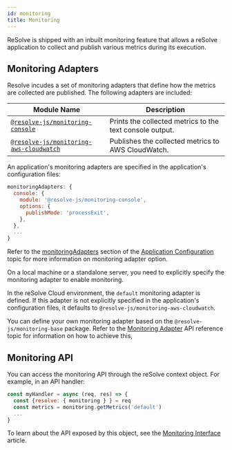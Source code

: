 ```yaml
---
id: monitoring
title: Monitoring
---
```


ReSolve is shipped with an inbuilt monitoring feature that allows a reSolve application to collect and publish various metrics during its execution.

## Monitoring Adapters

Resolve incudes a set of monitoring adapters that define how the metrics are collected are published. The following adapters are included:

| Module Name                                                                                       | Description                                              |
| ------------------------------------------------------------------------------------------------- | -------------------------------------------------------- |
| [`@resolve-js/monitoring-console`](application-configuration.md#monitoring-console)               | Prints the collected metrics to the text console output. |
| [`@resolve-js/monitoring-aws-cloudwatch`](application-configuration.md#monitoring-aws-cloudwatch) | Publishes the collected metrics to AWS CloudWatch.       |

An application's monitoring adapters are specified in the application's configuration files:

```js title="/app-config.js"
monitoringAdapters: {
  console: {
    module: '@resolve-js/monitoring-console',
    options: {
      publishMode: 'processExit',
    },
  },
  ...
}
```

Refer to the [monitoringAdapters](application-configuration.md#monitoringadapters) section of the [Application Configuration](application-configuration.md) topic for more information on monitoring adapter option.

On a local machine or a standalone server, you need to explicitly specify the monitoring adapter to enable monitoring.

In the reSolve Cloud environment, the `default` monitoring adapter is defined. If this adapter is not explicitly specified in the application's configuration files, it defaults to `@resolve-js/monitoring-aws-cloudwatch`.

You can define your own monitoring adapter based on the `@resolve-js/monitoring-base` package. Refer to the [Monitoring Adapter](api/monitoring/monitoring-adapter.md) API reference topic for information on how to achieve this,

## Monitoring API

You can access the monitoring API through the reSolve context object. For example, in an API handler:

```js
const myHandler = async (req, res) => {
  const {resolve: { monitoring } } = req
  const metrics = monitoring.getMetrics('default')
  ...
}
```

To learn about the API exposed by this object, see the [Monitoring Interface](api/monitoring/monitoring.md) article.
